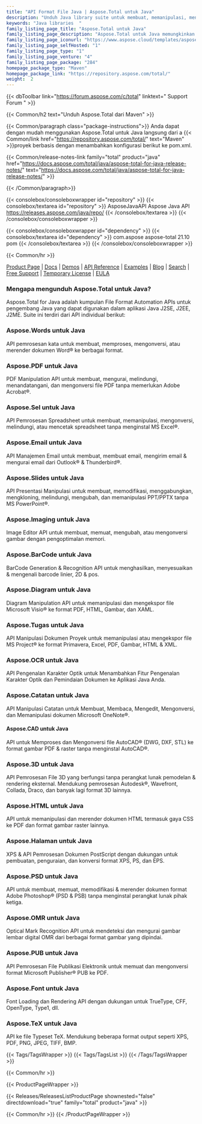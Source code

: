 ```yaml
---
title: "API Format File Java | Aspose.Total untuk Java"
description: "Unduh Java library suite untuk membuat, memanipulasi, mengonversi, merender & mencetak file Microsoft Word, Excel, PowerPoint, Outlook, Publisher, Visio, Project & OneNote. Paket juga termasuk API untuk format file PDF, Photoshop, CAD, GIS & 3D serta API untuk barcode, OCR & OMR."
keywords: "Java libraries  "
family_listing_page_title: "Aspose.Total untuk Java"
family_listing_page_description: "Aspose.Total untuk Java memungkinkan pengembang untuk membangun sistem pemrosesan file yang sangat serbaguna yang mampu menangani 100+ format file populer. Pemrogram aplikasi Java SE atau EE dapat meningkatkan aplikasi mereka dengan kemampuan memuat, membuat, memodifikasi, merender, dan mengonversi file dari Microsoft Office, OpenOffice, Visio, Project, CAD, dan banyak kategori format lain yang umum digunakan."
family_listing_page_iconurl: "https://www.aspose.cloud/templates/aspose/App_Themes/V3/images/total/272x272/aspose_total-for-java-min.png"
family_listing_page_selfHosted: "1"
family_listing_page_type: "1"
family_listing_page_venture: "4"
family_listing_page_package: "284"
homepage_package_type: "Maven"
homepage_package_link: "https://repository.aspose.com/total/"
weight:  2
---
```


{{< dbToolbar link="https://forum.aspose.com/c/total" linktext=" Support Forum " >}}

{{< Common/h2 text="Unduh Aspose.Total dari Maven"  >}}

{{< Common/paragraph class="package-instructions">}}
Anda dapat dengan mudah menggunakan Aspose.Total untuk Java langsung dari a
{{< Common/link href="https://repository.aspose.com/total/" text="Maven"  >}}proyek berbasis dengan menambahkan konfigurasi berikut ke pom.xml.

{{< Common/release-notes-link family="total" product="java" href="https://docs.aspose.com/total/java/aspose-total-for-java-release-notes/" text="https://docs.aspose.com/total/java/aspose-total-for-java-release-notes/"  >}}

{{< /Common/paragraph>}}

{{< consolebox/consoleboxwrapper id="repository" >}}
   {{< consolebox/textarea id="repository" >}}
      <repository>
         <id>AsposeJavaAPI</id>
         <name>Aspose Java API</name>
         <url>https://releases.aspose.com/java/repo/</url>
      </repository>
   {{< /consolebox/textarea >}}
{{< /consolebox/consoleboxwrapper >}}

{{< consolebox/consoleboxwrapper id="dependency" >}}
   {{< consolebox/textarea id="dependency" >}}
      <dependency>
         <groupId>com.aspose</groupId>
         <artifactId>aspose-total</artifactId>
         <version>21.10</version>
         <type>pom</type>
      </dependency>
   {{< /consolebox/textarea >}}
{{< /consolebox/consoleboxwrapper >}}

{{< Common/hr >}}

[Product Page](https://products.aspose.com/tasks/java) | [Docs](https://docs.aspose.com/tasks/java/) | [Demos](https://products.aspose.app/tasks/family) | [API Reference](https://reference.aspose.com/tasks/java) | [Examples](https://github.com/aspose-tasks/Aspose.Tasks-for-Java) | [Blog](https://blog.aspose.com/category/tasks/) | [Search](https://search.aspose.com/) | [Free Support](https://forum.aspose.com/c/tasks) | [Temporary License](https://purchase.aspose.com/temporary-license) | [EULA](https://about.aspose.com/legal/eula/)

### Mengapa mengunduh Aspose.Total untuk Java?

Aspose.Total for Java adalah kumpulan File Format Automation APIs untuk pengembang Java yang dapat digunakan dalam aplikasi Java J2SE, J2EE, J2ME. Suite ini terdiri dari API individual berikut:

### Aspose.Words untuk Java

API pemrosesan kata untuk membuat, memproses, mengonversi, atau merender dokumen Word® ke berbagai format.

### Aspose.PDF untuk Java

PDF Manipulation API untuk membuat, mengurai, melindungi, menandatangani, dan mengonversi file PDF tanpa memerlukan Adobe Acrobat®.

### Aspose.Sel untuk Java

API Pemrosesan Spreadsheet untuk membuat, memanipulasi, mengonversi, melindungi, atau mencetak spreadsheet tanpa menginstal MS Excel®.

### Aspose.Email untuk Java
API Manajemen Email untuk membuat, membuat email, mengirim email & mengurai email dari Outlook® & Thunderbird®.

### Aspose.Slides untuk Java

API Presentasi Manipulasi untuk membuat, memodifikasi, menggabungkan, mengkloning, melindungi, mengubah, dan memanipulasi PPT/PPTX tanpa MS PowerPoint®.

### Aspose.Imaging untuk Java

Image Editor API untuk membuat, memuat, mengubah, atau mengonversi gambar dengan pengoptimalan memori.

### Aspose.BarCode untuk Java

BarCode Generation & Recognition API untuk menghasilkan, menyesuaikan & mengenali barcode linier, 2D & pos.

### Aspose.Diagram untuk Java

Diagram Manipulation API untuk memanipulasi dan mengekspor file Microsoft Visio® ke format PDF, HTML, Gambar, dan XAML.

### Aspose.Tugas untuk Java

API Manipulasi Dokumen Proyek untuk memanipulasi atau mengekspor file MS Project® ke format Primavera, Excel, PDF, Gambar, HTML & XML.

### Aspose.OCR untuk Java

API Pengenalan Karakter Optik untuk Menambahkan Fitur Pengenalan Karakter Optik dan Pemindaian Dokumen ke Aplikasi Java Anda.

### Aspose.Catatan untuk Java

API Manipulasi Catatan untuk Membuat, Membaca, Mengedit, Mengonversi, dan Memanipulasi dokumen Microsoft OneNote®.

#### Aspose.CAD untuk Java

API untuk Memproses dan Mengonversi file AutoCAD® (DWG, DXF, STL) ke format gambar PDF & raster tanpa menginstal AutoCAD®.

### Aspose.3D untuk Java

API Pemrosesan File 3D yang berfungsi tanpa perangkat lunak pemodelan & rendering eksternal. Mendukung pemrosesan Autodesk®, Wavefront, Collada, Draco, dan banyak lagi format 3D lainnya.

### Aspose.HTML untuk Java

API untuk memanipulasi dan merender dokumen HTML termasuk gaya CSS ke PDF dan format gambar raster lainnya.

### Aspose.Halaman untuk Java

XPS & API Pemrosesan Dokumen PostScript dengan dukungan untuk pembuatan, penguraian, dan konversi format XPS, PS, dan EPS.

### Aspose.PSD untuk Java

API untuk membuat, memuat, memodifikasi & merender dokumen format Adobe Photoshop® (PSD & PSB) tanpa menginstal perangkat lunak pihak ketiga.

### Aspose.OMR untuk Java

Optical Mark Recognition API untuk mendeteksi dan mengurai gambar lembar digital OMR dari berbagai format gambar yang dipindai.

### Aspose.PUB untuk Java

API Pemrosesan File Publikasi Elektronik untuk memuat dan mengonversi format Microsoft Publisher® PUB ke PDF.

### Aspose.Font untuk Java

Font Loading dan Rendering API dengan dukungan untuk TrueType, CFF, OpenType, Type1, dll.

### Aspose.TeX untuk Java

API ke file Typeset TeX. Mendukung beberapa format output seperti XPS, PDF, PNG, JPEG, TIFF, BMP.

{{< Tags/TagsWrapper >}}
 {{< Tags/TagsList >}}
{{< /Tags/TagsWrapper >}}

{{< Common/hr >}}

{{< ProductPageWrapper >}}
<!-- ReleasesListProductPage-->
   {{< Releases/ReleasesListProductPage shownested="false"  directdownload="true" family="total" product="java" >}}
<!-- /ReleasesListProductPage-->
{{< Common/hr >}}
{{< /ProductPageWrapper >}}

